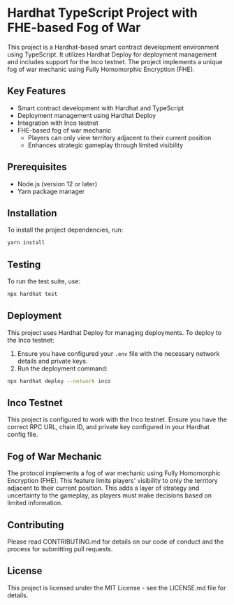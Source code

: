 # Hardhat TypeScript Project with FHE-based Fog of War

This project is a Hardhat-based smart contract development environment using TypeScript. It utilizes Hardhat Deploy for deployment management and includes support for the Inco testnet. The project implements a unique fog of war mechanic using Fully Homomorphic Encryption (FHE).

## Key Features

- Smart contract development with Hardhat and TypeScript
- Deployment management using Hardhat Deploy
- Integration with Inco testnet
- FHE-based fog of war mechanic
  - Players can only view territory adjacent to their current position
  - Enhances strategic gameplay through limited visibility

## Prerequisites

- Node.js (version 12 or later)
- Yarn package manager

## Installation

To install the project dependencies, run:

```bash
yarn install
```

## Testing

To run the test suite, use:

```bash
npx hardhat test
```

## Deployment

This project uses Hardhat Deploy for managing deployments. To deploy to the Inco testnet:

1. Ensure you have configured your `.env` file with the necessary network details and private keys.
2. Run the deployment command:

```bash
npx hardhat deploy --network inco
```

## Inco Testnet

This project is configured to work with the Inco testnet. Ensure you have the correct RPC URL, chain ID, and private key configured in your Hardhat config file.

## Fog of War Mechanic

The protocol implements a fog of war mechanic using Fully Homomorphic Encryption (FHE). This feature limits players' visibility to only the territory adjacent to their current position. This adds a layer of strategy and uncertainty to the gameplay, as players must make decisions based on limited information.


## Contributing

Please read CONTRIBUTING.md for details on our code of conduct and the process for submitting pull requests.

## License

This project is licensed under the MIT License - see the LICENSE.md file for details.
